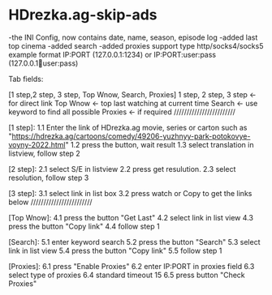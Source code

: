 # HDrezka.ag-skip-ads

-the INI Config, now contains date, name, season, episode log
-added last top cinema
-added search
-added proxies support type http/socks4/socks5 example format IP:PORT (127.0.0.1:1234) or IP:PORT:user:pass (127.0.0.1:1234:user:pass)

Tab fields:

[1 step,2 step, 3 step, Top Wnow, Search, Proxies]
1 step, 2 step, 3 step <- for direct link
Top Wnow <- top last watching at current time
Search <- use keyword to find all possible
Proxies <- if required
////////////////////////

[1 step]:
1.1 Enter the link of HDrezka.ag movie, series or carton such as "https://hdrezka.ag/cartoons/comedy/49206-yuzhnyy-park-potokovye-voyny-2022.html"
1.2 press the button, wait result
1.3 select translation in listview, follow step 2

[2 step]:
2.1 select S/E in listview 
2.2 press get resulution.
2.3 select resolution, follow step 3

[3 step]:
3.1 select link in list box
3.2 press watch or Copy to get the links below
////////////////////////

[Top Wnow]:
4.1 press the button "Get Last"
4.2 select link in list view
4.3 press the button "Copy link"
4.4 follow step 1

[Search]:
5.1 enter keyword search
5.2 press the button "Search"
5.3 select link in list view
5.4 press the button "Copy link"
5.5 follow step 1

[Proxies]:
6.1 press "Enable Proxies"
6.2 enter IP:PORT in proxies field
6.3 select type of proxies
6.4 standard timeout 15
6.5 press button "Check Proxies"

